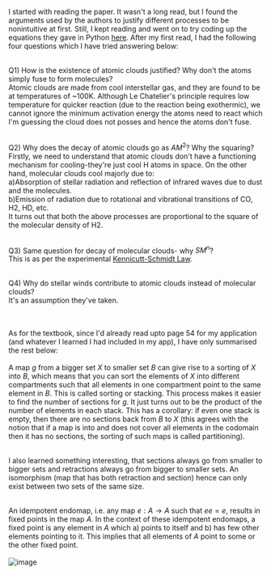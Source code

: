 I started with reading the paper. It wasn't a long read, but I found the arguments used by the authors to justify different processes to be nonintuitive at first.
Still, I kept reading and went on to try coding up the equations they gave in Python [here](https://colab.research.google.com/drive/1UhZfxzaA9NqxaS3s4VMM6kZvpTvhHgGf#scrollTo=11_-y_INcvWP). After my first read, I had the following four questions which I have tried answering below: <br><br>

Q1) How is the existence of atomic clouds justified? Why don't the atoms simply fuse to form molecules?<br>
Atomic clouds are made from cool interstellar gas, and they are found to be at temperatures of ~100K. Although Le Chatelier's principle requires low temperature for quicker reaction (due to the reaction being exothermic), we cannot ignore the minimum activation energy the atoms need to react which I'm guessing the cloud does not posses and hence the atoms don't fuse. <br><br>

Q2) Why does the decay of atomic clouds go as $AM^2$? Why the squaring?<br>
Firstly, we need to understand that atomic clouds don't have a functioning mechanism for cooling-they're just cool H atoms in space. On the other hand, molecular clouds cool majorly due to: <br>
a)Absorption of stellar radiation and reflection of infrared waves due to dust and the molecules. <br>
b)Emission of radiation due to rotational and vibrational transitions of CO, H2, HD, etc. <br>
It turns out that both the above processes are proportional to the square of the molecular density of H2.  <br><br>

Q3) Same question for decay of molecular clouds- why $SM^n$?<br>
This is as per the experimental [Kennicutt-Schmidt Law](https://en.wikipedia.org/wiki/Kennicutt%E2%80%93Schmidt_law). <br><br>

Q4) Why do stellar winds contribute to atomic clouds instead of molecular clouds?<br>
It's an assumption they've taken.<br><br><br>


As for the textbook, since I'd already read upto page 54 for my application (and whatever I learned I had included in my app), I have only summarised the rest below:<br><br>
A map $g$ from a bigger set $X$ to smaller set $B$ can give rise to a sorting of $X$ into $B$, which means that you can sort the elements of $X$ into different compartments such that all elements in one compartment point to the same element in $B$. This is called sorting or stacking. This process makes it easier to find the number of sections for $g$. It just turns out to be the product of the number of elements in each stack. This has a corollary: if even one stack is empty, then there are no sections back from $B$ to $X$ (this agrees with the notion that if a map is into and does not cover all elements in the codomain then it has no sections, the sorting of such maps is called partitioning). <br><br>

I also learned something interesting, that sections always go from smaller to bigger sets and retractions always go from bigger to smaller sets. An isomorphism (map that has both retraction and section) hence can only exist between two sets of the same size. <br><br>

An idempotent endomap, i.e. any map $e: A \rightarrow A$ such that $ee=e$, results in fixed points in the map $A$. In the context of these idempotent endomaps, a fixed point is any element in $A$ which a) points to itself and b) has few other elements pointing to it. This implies that all elements of $A$ point to some or the other fixed point. <br><br>
![image](https://github.com/Dynamix-IITM/Dhruv/assets/168696502/5406930f-dc01-4497-9cc2-8447f18e53a4)





